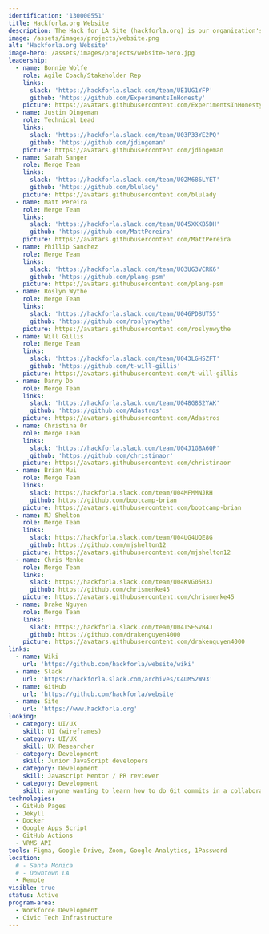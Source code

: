 ```yaml
---
identification: '130000551'
title: Hackforla.org Website
description: The Hack for LA Site (hackforla.org) is our organization's way of communicating with volunteers, stakeholders, and donors. This project is a good place to start for new volunteers looking to polish their git protocol skills (branches, separation of concerns, etc.). We currently have two development paths&#58; growth (building out new pages and guides) and optimization (taking inventory of our code and design systems) to ensure we are consistently delivering value to our users while being scalable in our approach to building the site.
image: /assets/images/projects/website.png
alt: 'Hackforla.org Website'
image-hero: /assets/images/projects/website-hero.jpg
leadership:
  - name: Bonnie Wolfe
    role: Agile Coach/Stakeholder Rep
    links:
      slack: 'https://hackforla.slack.com/team/UE1UG1YFP'
      github: 'https://github.com/ExperimentsInHonesty'
    picture: https://avatars.githubusercontent.com/ExperimentsInHonesty
  - name: Justin Dingeman
    role: Technical Lead
    links:
      slack: 'https://hackforla.slack.com/team/U03P33YE2PQ'
      github: 'https://github.com/jdingeman'
    picture: https://avatars.githubusercontent.com/jdingeman
  - name: Sarah Sanger
    role: Merge Team
    links:
      slack: 'https://hackforla.slack.com/team/U02M686LYET'
      github: 'https://github.com/blulady'
    picture: https://avatars.githubusercontent.com/blulady
  - name: Matt Pereira
    role: Merge Team
    links:
      slack: 'https://hackforla.slack.com/team/U045XKKB5DH'
      github: 'https://github.com/MattPereira'
    picture: https://avatars.githubusercontent.com/MattPereira
  - name: Phillip Sanchez
    role: Merge Team
    links:
      slack: 'https://hackforla.slack.com/team/U03UG3VCRK6'
      github: 'https://github.com/plang-psm'
    picture: https://avatars.githubusercontent.com/plang-psm
  - name: Roslyn Wythe
    role: Merge Team
    links:
      slack: 'https://hackforla.slack.com/team/U046PD8UT55'
      github: 'https://github.com/roslynwythe'
    picture: https://avatars.githubusercontent.com/roslynwythe
  - name: Will Gillis
    role: Merge Team
    links:
      slack: 'https://hackforla.slack.com/team/U043LGHSZFT'
      github: 'https://github.com/t-will-gillis'
    picture: https://avatars.githubusercontent.com/t-will-gillis
  - name: Danny Do
    role: Merge Team
    links:
      slack: 'https://hackforla.slack.com/team/U048G8S2YAK'
      github: 'https://github.com/Adastros'
    picture: https://avatars.githubusercontent.com/Adastros
  - name: Christina Or
    role: Merge Team
    links:
      slack: 'https://hackforla.slack.com/team/U04J1GBA6QP'
      github: 'https://github.com/christinaor'
    picture: https://avatars.githubusercontent.com/christinaor
  - name: Brian Mui
    role: Merge Team
    links:
      slack: https://hackforla.slack.com/team/U04MFMMNJRH
      github: https://github.com/bootcamp-brian
    picture: https://avatars.githubusercontent.com/bootcamp-brian
  - name: MJ Shelton
    role: Merge Team
    links:
      slack: https://hackforla.slack.com/team/U04UG4UQE8G
      github: https://github.com/mjshelton12
    picture: https://avatars.githubusercontent.com/mjshelton12
  - name: Chris Menke
    role: Merge Team
    links:
      slack: https://hackforla.slack.com/team/U04KVG05H3J
      github: https://github.com/chrismenke45
    picture: https://avatars.githubusercontent.com/chrismenke45
  - name: Drake Nguyen
    role: Merge Team
    links:
      slack: https://hackforla.slack.com/team/U04TSESVB4J
      github: https://github.com/drakenguyen4000
    picture: https://avatars.githubusercontent.com/drakenguyen4000
links:
  - name: Wiki
    url: 'https://github.com/hackforla/website/wiki'
  - name: Slack
    url: 'https://hackforla.slack.com/archives/C4UM52W93'
  - name: GitHub
    url: 'https://github.com/hackforla/website'
  - name: Site
    url: 'https://www.hackforla.org'
looking:
  - category: UI/UX
    skill: UI (wireframes)
  - category: UI/UX
    skill: UX Researcher
  - category: Development
    skill: Junior JavaScript developers
  - category: Development
    skill: Javascript Mentor / PR reviewer
  - category: Development
    skill: anyone wanting to learn how to do Git commits in a collaborative work environment
technologies:
  - GitHub Pages
  - Jekyll
  - Docker
  - Google Apps Script
  - GitHub Actions
  - VRMS API
tools: Figma, Google Drive, Zoom, Google Analytics, 1Password
location:
  # - Santa Monica
  # - Downtown LA
  - Remote
visible: true
status: Active
program-area:
  - Workforce Development
  - Civic Tech Infrastructure
---
```

